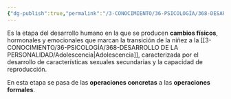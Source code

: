 ```yaml
---
{"dg-publish":true,"permalink":"/3-CONOCIMIENTO/36-PSICOLOGÍA/368-DESARROLLO DE LA PERSONALIDAD/Pubertad/"}
---
```


Es la etapa del desarrollo humano en la que se producen **cambios físicos**, hormonales y emocionales que marcan la transición de la niñez a la [[3-CONOCIMIENTO/36-PSICOLOGÍA/368-DESARROLLO DE LA PERSONALIDAD/Adolescencia\|Adolescencia]], caracterizada por el desarrollo de características sexuales secundarias y la capacidad de reproducción.

En esta etapa se pasa de las **operaciones concretas** a las **operaciones formales**.